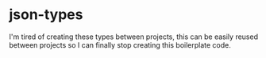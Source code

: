 # json-types
I'm tired of creating these types between projects, this can be easily reused between projects so I can finally stop creating this boilerplate code.
